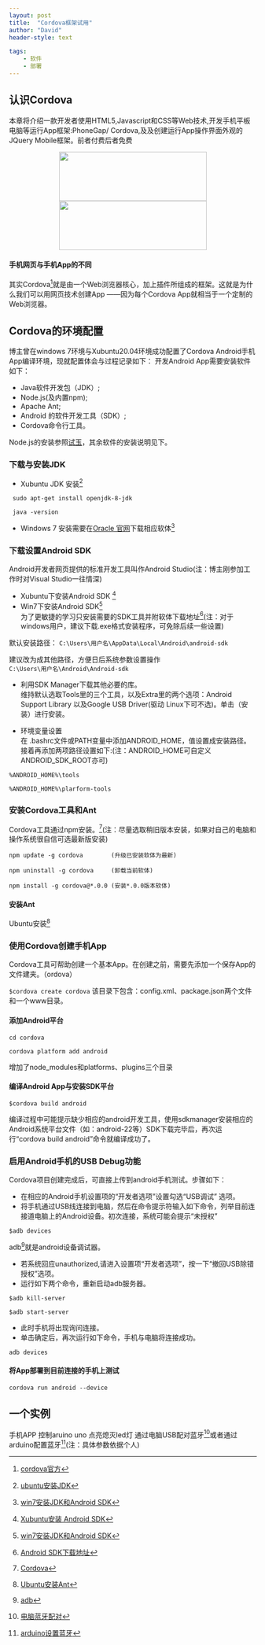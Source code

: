 ```yaml
---
layout: post
title:  "Cordova框架试用"
author: "David"
header-style: text

tags:
    - 软件
    - 部署
---
```


## 认识Cordova
本章将介绍一款开发者使用HTML5,Javascript和CSS等Web技术,开发手机平板电脑等运行App框架:PhoneGap/
Cordova,及及创建运行App操作界面外观的JQuery Mobile框架。前者付费后者免费<!--more-->

<center class="half">
    <img src="https://spotsolutions.com/wp-content/uploads/2017/06/cordova_logo_normal_dark_large.png" width=300 height=100 data-zoomable /><img src="https://cms-assets.tutsplus.com/uploads/users/1855/posts/29323/image/angular-ionic.jpg" width=300 height=100 data-zoomable />        
</center>

#### 手机网页与手机App的不同
其实Cordova[^C]就是由一个Web浏览器核心，加上插件所组成的框架。这就是为什么我们可以用网页技术创建App 
——因为每个Cordova App就相当于一个定制的Web浏览器。

## Cordova的环境配置
博主曾在windows 7环境与Xubuntu20.04环境成功配置了Cordova Android手机App编译环境，现就配置体会与过程记录如下：
开发Android App需要安装软件如下：

- Java软件开发包（JDK）;
- Node.js(及内置npm);
- Apache Ant;
- Android 的软件开发工具（SDK）;
- Cordova命令行工具。

Node.js的安装参照[试玉]({{site.url}}/posts/jadeI/)，其余软件的安装说明见下。

### 下载与安装JDK
* Xubuntu JDK 安装[^1]

`` sudo apt-get install openjdk-8-jdk``

`` java -version``

* Windows 7 安装需要在[Oracle 官网](https://www.oracle.com/java/technologies/downloads/#java8)下载相应软体[^2]

### 下载设置Android SDK
Android开发者网页提供的标准开发工具叫作Android Studio(注：博主刚参加工作时对Visual Studio一往情深)
* Xubuntu下安装Android SDK [^3]
* Win7下安装Android SDK[^2]    
为了更敏捷的学习只安装需要的SDK工具并附软体下载地址[^4](注：对于windows用户，建议下载.exe格式安装程序，可免除后续一些设置) 

默认安装路径：
``C:\Users\用户名\AppData\Local\Android\android-sdk``

建议改为成其他路径，方便日后系统参数设置操作  
``C:\Users\用户名\Android\Android-sdk ``


* 利用SDK Manager下载其他必要的库。    
维持默认选取Tools里的三个工具，以及Extra里的两个选项：Android Support Library 以及Google USB Driver(驱动 Linux下可不选)。单击（安装）进行安装。

* 环境变量设置    
在 .bashrc文件或PATH变量中添加ANDROID_HOME，值设置成安装路径。接着再添加两项路径设置如下:(注：ANDROID_HOME可自定义 ANDROID_SDK_ROOT亦可)

``%ANDROID_HOME%\tools``

``%ANDROID_HOME%\plarform-tools``


### 安装Cordova工具和Ant 
Cordova工具通过npm安装。[^5](注：尽量选取稍旧版本安装，如果对自己的电脑和操作系统很自信可选最新版安装)

``npm update -g cordova        (升级已安装软体为最新)``

``npm uninstall -g cordova     (卸载当前软体)``

``npm install -g cordova@*.0.0 (安装*.0.0版本软体)``

#### 安装Ant
Ubuntu安装[^6]

### 使用Cordova创建手机App
Cordova工具可帮助创建一个基本App。在创建之前，需要先添加一个保存App的文件建夹。（ordova）

``$cordova create cordova``
该目录下包含：config.xml、package.json两个文件和一个www目录。

#### 添加Android平台

``cd cordova``

``cordova platform add android``


增加了node_modules和platforms、plugins三个目录
#### 编译Android App与安装SDK平台

``$cordova build android``

编译过程中可能提示缺少相应的android开发工具，使用sdkmanager安装相应的Android系统平台文件（如：android-22等）SDK下载完毕后，再次运行“cordova build android”命令就编译成功了。

### 启用Android手机的USB Debug功能
Cordova项目创建完成后，可直接上传到android手机测试。步骤如下：
- 在相应的Android手机设置项的“开发者选项”设置勾选“USB调试” 选项。
- 将手机通过USB线连接到电脑，然后在命令提示符输入如下命令，列举目前连接道电脑上的Android设备。初次连接，系统可能会提示“未授权”

``$adb devices``

adb[^7]就是android设备调试器。
- 若系统回应unauthorized,请进入设置项“开发者选项”，按一下“撤回USB除错授权”选项。
- 运行如下两个命令，重新启动adb服务器。

``$adb kill-server``

``$adb start-server``
- 此时手机将出现询问连接。
- 单击确定后，再次运行如下命令，手机与电脑将连接成功。

``adb devices``

#### 将App部署到目前连接的手机上测试

``cordova run android --device``

## 一个实例
手机APP 控制aruino uno 点亮熄灭led灯 
通过电脑USB配对蓝牙[^8]或者通过arduino配置蓝牙[^9](注：具体参数依据个人)

[^C]:[cordova官方](https://cordova.apache.org/#getstarted)
[^1]:[ubuntu安装JDK](https://www.leftso.com/blog/1009.html#:~:text=Ubuntu%2020.04%20%E5%AE%89%E8%A3%85jdk8%20%E5%A4%8D%E5%88%B6%20sudo,apt-get%20install%20openjdk-%208%20-jdk)
[^2]:[win7安装JDK和Android SDK](https://blog.csdn.net/xiaoyu_wu/article/details/102654343)
[^3]:[Xubuntu安装 Android SDK](https://blog.csdn.net/qq_25017839/article/details/89847824)
[^4]:[Android SDK下载地址](https://www.cnblogs.com/auguse/p/13807169.html)
[^5]:[Cordova](https://cordova.apache.org/#getstarted)
[^6]:[Ubuntu安装Ant](https://www.yundongfang.com/Yun40649.html#:~:text=%E5%9C%A8%20Ubuntu%2020.04%20LTS%20Focal%20Fossa%E4%B8%8A%20%E5%AE%89%E8%A3%85Apache,Ant%20%E6%AD%A5%E9%AA%A41.%E9%A6%96%E5%85%88%EF%BC%8C%E9%80%9A%E8%BF%87apt%E5%9C%A8%E7%BB%88%E7%AB%AF%E4%B8%AD%E8%BF%90%E8%A1%8C%E4%BB%A5%E4%B8%8B%E4%BB%A5%E4%B8%8B%E5%91%BD%E4%BB%A4%EF%BC%8C%E7%A1%AE%E4%BF%9D%E6%89%80%E6%9C%89%E7%B3%BB%E7%BB%9F%E8%BD%AF%E4%BB%B6%E5%8C%85%E9%83%BD%E6%98%AF%E6%9C%80%E6%96%B0%E7%9A%84%E3%80%82%20sudo%20apt%20update%20sudo%20apt%20upgrade)

[^7]:[adb](https://developer.android.google.cn/studio/command-line/adb?hl=zh-cn)
[^8]:[电脑蓝牙配对](https://blog.csdn.net/SH_LYPTK/article/details/108916676)
[^9]:[arduino设置蓝牙](https://github.com/rwaldron/johnny-five/wiki/Getting-Started-with-Johnny-Five-and-HC-05-Bluetooth-Serial-Port-Module)